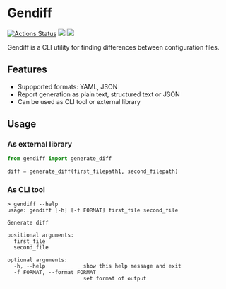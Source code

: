 # Gendiff

[![Actions Status](https://github.com/Nevelskoy/python-project-50/workflows/hexlet-check/badge.svg)](https://github.com/Nevelskoy/python-project-50/actions)
<a href="https://codeclimate.com/github/Nevelskoy/python-project-50/maintainability"><img src="https://api.codeclimate.com/v1/badges/3df40b3004da949f1cda/maintainability" /></a>
<a href="https://codeclimate.com/github/Nevelskoy/python-project-50/test_coverage"><img src="https://api.codeclimate.com/v1/badges/3df40b3004da949f1cda/test_coverage" /></a>

Gendiff is a CLI utility for finding differences between configuration files.

## Features

- Suppported formats: YAML, JSON
- Report generation as plain text, structured text or JSON
- Can be used as CLI tool or external library

## Usage

### As external library

```python
from gendiff import generate_diff

diff = generate_diff(first_filepath1, second_filepath)
```

### As CLI tool

```
> gendiff --help
usage: gendiff [-h] [-f FORMAT] first_file second_file

Generate diff

positional arguments:
  first_file
  second_file

optional arguments:
  -h, --help            show this help message and exit
  -f FORMAT, --format FORMAT
                        set format of output
```

